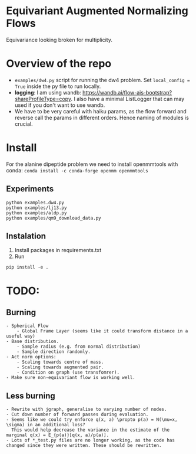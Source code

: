 # Equivariant Augmented Normalizing Flows

Equivariance looking broken for multiplicity. 

# Overview of the repo
- `examples/dw4.py` script for running the dw4 problem. Set `local_config = True` inside the py file to run locally.
- **logging**: I am using wandb: https://wandb.ai/flow-ais-bootstrap?shareProfileType=copy. I also have a minimal 
ListLogger that can may used if you don't want to use wandb.
- We have to be very careful with haiku params, as the flow forward and reverse call the params in different orders. 
Hence naming of modules is crucial. 


# Install
For the alanine dipeptide problem we need to install openmmtools with conda:
`conda install -c conda-forge openmm openmmtools`

## Experiments
```shell
python examples.dw4.py
python examples/lj13.py
python examples/aldp.py
python examples/qm9_download_data.py
```

## Instalation

1. Install packages in requirements.txt
2. Run 

```
pip install -e .
```


# TODO:

## Burning
    - Spherical Flow
        - Global Frame Layer (seems like it could transform distance in a useful way)
    - Base distribution.
        - Sample radius (e.g. from normal distribution)
        - Sample direction randomly. 
    - Act norm options: 
        - Scaling towards centre of mass. 
        - Scaling towards augmented pair. 
        - Condition on graph (use transfomrer). 
    - Make sure non-equivariant flow is working well.

## Less burning

    - Rewrite with jgraph, generalise to varying number of nodes.
    - Cut down number of forward passes during evaluation.
    - Seems like we could try enforce q(x, a) \propto p(a) = N(\mu=x, \sigma) in an additional loss?
      This would help decrease the variance in the estimate of the marginal q(x) = E_{p(a)}[q(x, a)/p(a)]. 
    - Lots of *_test.py files are no longer working, as the code has changed since they were written. These should be rewritten. 